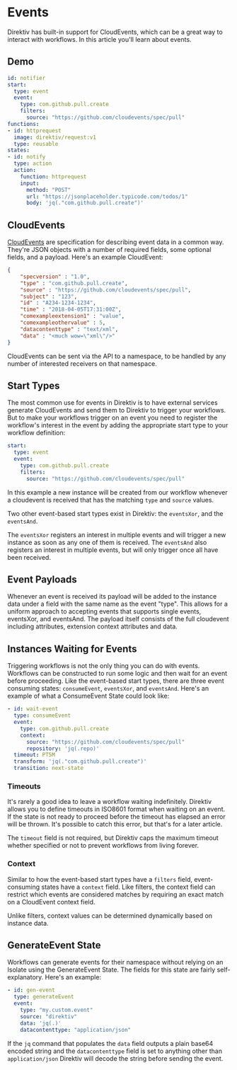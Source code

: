 
# Events

Direktiv has built-in support for CloudEvents, which can be a great way to interact with workflows. In this article you'll learn about events.

## Demo

```yaml
id: notifier
start:
  type: event
  event:
    type: com.github.pull.create
    filters:
      source: "https://github.com/cloudevents/spec/pull"
functions:
- id: httprequest
  image: direktiv/request:v1
  type: reusable
states:
- id: notify
  type: action
  action:
    function: httprequest
    input:
      method: "POST"
      url: "https://jsonplaceholder.typicode.com/todos/1"
      body: 'jq(."com.github.pull.create")'
```

## CloudEvents

[CloudEvents](https://cloudevents.io/) are specification for describing event data in a common way. They're JSON objects with a number of required fields, some optional fields, and a payload. Here's an example CloudEvent:

```json
{
    "specversion" : "1.0",
    "type" : "com.github.pull.create",
    "source" : "https://github.com/cloudevents/spec/pull",
    "subject" : "123",
    "id" : "A234-1234-1234",
    "time" : "2018-04-05T17:31:00Z",
    "comexampleextension1" : "value",
    "comexampleothervalue" : 5,
    "datacontenttype" : "text/xml",
    "data" : "<much wow=\"xml\"/>"
}
```

CloudEvents can be sent via the API to a namespace, to be handled by any number of interested receivers on that namespace.

## Start Types

The most common use for events in Direktiv is to have external services generate CloudEvents and send them to Direktiv to trigger your workflows. But to make your workflows trigger on an event you need to register the workflow's interest in the event by adding the appropriate start type to your workflow definition:

```yaml
start:
  type: event
  event:
    type: com.github.pull.create
    filters:
      source: "https://github.com/cloudevents/spec/pull"
```

In this example a new instance will be created from our workflow whenever a cloudevent is received that has the matching `type` and `source` values.

Two other event-based start types exist in Direktiv: the `eventsXor`, and the `eventsAnd`.

The `eventsXor` registers an interest in multiple events and will trigger a new instance as soon as any one of them is received. The `eventsAnd` also registers an interest in multiple events, but will only trigger once all have been received.

## Event Payloads

Whenever an event is received its payload will be added to the instance data under a field with the same name as the event "type". This allows for a uniform approach to accepting events that supports single events, eventsXor, and eventsAnd. The payload itself consists of the full cloudevent including attributes, extension context attributes and data.

## Instances Waiting for Events

Triggering workflows is not the only thing you can do with events. Workflows can be constructed to run some logic and then wait for an event before proceeding. Like the event-based start types, there are three event consuming states: `consumeEvent`, `eventsXor`, and `eventsAnd`. Here's an example of what a ConsumeEvent State could look like:

```yaml
- id: wait-event
  type: consumeEvent
  event:
    type: com.github.pull.create
    context:
      source: "https://github.com/cloudevents/spec/pull"
      repository: 'jq(.repo)'
  timeout: PT5M
  transform: 'jq(."com.github.pull.create")'
  transition: next-state
```

### Timeouts

It's rarely a good idea to leave a workflow waiting indefinitely. Direktiv allows you to define timeouts in ISO8601 format when waiting on an event. If the state is not ready to proceed before the timeout has elapsed an error will be thrown. It's possible to catch this error, but that's for a later article.

The `timeout` field is not required, but Direktiv caps the maximum timeout whether specified or not to prevent workflows from living forever.

### Context

Similar to how the event-based start types have a `filters` field, event-consuming states have a `context` field. Like filters, the context field can restrict which events are considered matches by requiring an exact match on a CloudEvent context field.

Unlike filters, context values can be determined dynamically based on instance data.

## GenerateEvent State

Workflows can generate events for their namespace without relying on an Isolate using the GenerateEvent State. The fields for this state are fairly self-explanatory. Here's an example:

```yaml
- id: gen-event
  type: generateEvent
  event:
    type: "my.custom.event"
    source: "direktiv"
    data: 'jq(.)'
    datacontenttype: "application/json"
```

If the `jq` command that populates the `data` field outputs a plain base64 encoded string and the `datacontenttype` field is set to anything other than `application/json` Direktiv will decode the string before sending the event.
